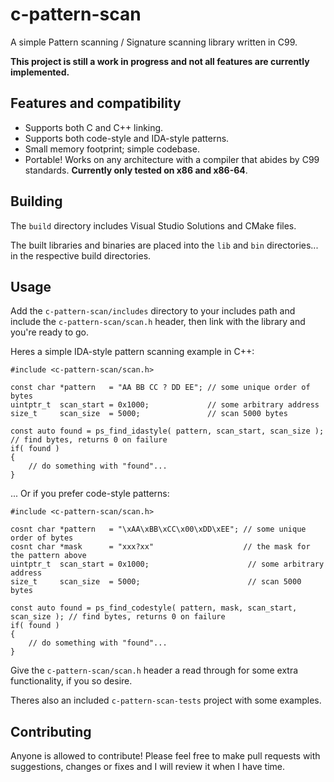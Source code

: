 # c-pattern-scan

A simple Pattern scanning / Signature scanning library written in C99.

**This project is still a work in progress and not all features are currently implemented.**

## Features and compatibility
* Supports both C and C++ linking.
* Supports both code-style and IDA-style patterns.
* Small memory footprint; simple codebase.
* Portable! Works on any architecture with a compiler that abides by C99 standards. **Currently only tested on x86 and x86-64**.

## Building
The `build` directory includes Visual Studio Solutions and CMake files.

The built libraries and binaries are placed into the `lib` and `bin` directories... in the respective build directories.

## Usage
Add the `c-pattern-scan/includes` directory to your includes path and include the `c-pattern-scan/scan.h` header, then link with the library and you're ready to go.

Heres a simple IDA-style pattern scanning example in C++:
```
#include <c-pattern-scan/scan.h>

const char *pattern   = "AA BB CC ? DD EE"; // some unique order of bytes
uintptr_t  scan_start = 0x1000;             // some arbitrary address
size_t     scan_size  = 5000;               // scan 5000 bytes

const auto found = ps_find_idastyle( pattern, scan_start, scan_size ); // find bytes, returns 0 on failure
if( found )
{
    // do something with "found"...
}
```

... Or if you prefer code-style patterns:
```
#include <c-pattern-scan/scan.h>

cosnt char *pattern   = "\xAA\xBB\xCC\x00\xDD\xEE"; // some unique order of bytes
cosnt char *mask      = "xxx?xx"                    // the mask for the pattern above
uintptr_t  scan_start = 0x1000;                      // some arbitrary address
size_t     scan_size  = 5000;                        // scan 5000 bytes

const auto found = ps_find_codestyle( pattern, mask, scan_start, scan_size ); // find bytes, returns 0 on failure
if( found )
{
    // do something with "found"...
}
```

Give the `c-pattern-scan/scan.h` header a read through for some extra functionality, if you so desire.

Theres also an included `c-pattern-scan-tests` project with some examples.

## Contributing
Anyone is allowed to contribute! Please feel free to make pull requests with suggestions, changes or fixes and I will review it when I have time.
